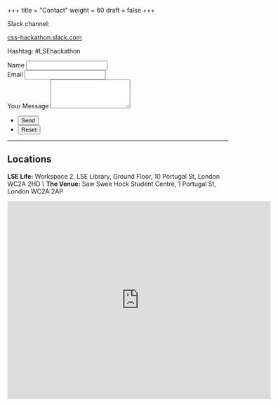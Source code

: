 +++
title = "Contact"
weight = 60
draft = false
+++

Slack channel:

[css-hackathon.slack.com](https://join.slack.com/t/css-hackathon/shared_invite/enQtMzQ5MjgxMzA5MzM1LWU5OGVhZjgzNjI0YTZkZGQxY2EzMDQ0MDYwMDBlYTkyNDQ1NTM0MTQ4YzliZjM0NzE1MWMzMGU1N2ZhOTYzMTQ)

Hashtag: #LSEhackathon

<form method="post" action="https://formspree.io/css@lsesu.org">
	<div class="field half first">
		<label for="name">Name</label>
		<input type="text" name="name" id="name" required/>
	</div>
	<div class="field half">
		<label for="email">Email</label>
		<input type="text" name="email" id="email" required/>
	</div>
	<div class="field">
		<label for="message">Your Message</label>
		<textarea name="message" id="message" rows="4" required></textarea>
	</div>
	<ul class="actions">
		<li><input type="submit" value="Send" class="special" /></li>
		<li><input type="reset" value="Reset" /></li>
	</ul>
</form>

---

## Locations

__LSE Life:__ Workspace 2, LSE Library, Ground Floor, 10 Portugal St, London WC2A 2HD \\
__The Venue:__ Saw Swee Hock Student Centre, 1 Portugal St, London WC2A 2AP

<div id='map'>
<iframe src="https://www.google.com/maps/embed?pb=!1m18!1m12!1m3!1d2231.736847887586!2d-0.11793915438182817!3d51.51431022788282!2m3!1f0!2f0!3f0!3m2!1i1024!2i768!4f13.1!3m3!1m2!1s0x487604b555fc840d%3A0x4d9b1e9ee55ec642!2sSaw+Swee+Hock+Centre!5e0!3m2!1sen!2suk!4v1519214165497" width="600" height="450" frameborder="0" style="border:0" allowfullscreen></iframe>
</div>